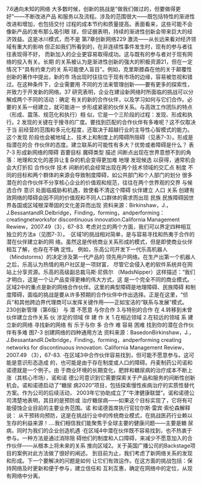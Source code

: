 7.6通向未知的网络
大多数时候，创新的挑战是“做我们做过的，但要做得更好”——不断改进产品
和服务以及流程。涉及的范围很大——既包括特性的渐进性改进和增加，也包括交付
过程的成本节约和质量提高。表面看来，这些可能不会像新产品的发布那么吸引眼
球，但证据表明，持续的渐进性创新会带来巨大的经济效益。这是冰川模式，而不是
第7章创新网络229
激流——从长远来看对经济领域有重大的影响
但正如我们所看到的，在非连续性事件发生时，现有的参与者往往表现得不好，
而新加入的企业更容易取得成功。这与既有的参与者对于现有网络的投入有关。长期
的关系被认为是渐进性创新的强大的积极资源21，但在一定情况下“具有约束力的关
系可能使人盲目”。例如，克里斯膝森在他的关于颠覆性创新的著作中提出，新的市
场出现时往往位于现有市场的边缘，容易被忽视和错过。在这种条件下，企业需要用
不同的方法来管理创新——要有更多的探索性，并致力于开发新的网络。37
研究表明，企业在建设新网络时所面临的挑战可以分解成两个不同的活动：确定
有关的新的合作伙伴，以及学习如何与它们合作。必要的关系一经建立，就可能进一
步形成紧密的伙伴关系。与高效工作团队的特点（形成、震荡、规范化和执行）相
似，它是一个三阶段的过程：发现、形成和执行。2
发现的关键在于搜寻的广度。要找到匹配的合作伙伴有多难呢？这不仅取决于当
前经营的范围和多元化程度，还取决于超越行业的主导性心智模式的能力。这个发现
阶段也会被地域上、技术上和制度上的障碍所阻碍（见表7-3）。形成是指潜在的合
作伙伴的态度。建立联系的可能性有多大？优势或者障碍是什么？
表7-3
形成新网络的障碍
首要目标
魔碍类型
描述
间断点出现在世界意想不到的角落：地理和文化的差异让复杂的机会变得更加难
地理
发现候选
以获得，通常机会会大打折扣
合作伙伴
技术
间断的机会经常出现在两个技术领域的交汇点
制度
不同的目标和两个群体的来源会导致制度障碍，如公共部门和个人部门的划分
很多潜在的合作伙伴不分享核心企业的价值观和规范，往往在两个世界观的交界
与候选合作
意识
处面临威胁和机遇，致使看不清这个障碍
伙伴建立
人口
关系
创建有效网络的障碍会因不同的价值观和不同人口群体的需求而出现
民族
民族障碍因世界各国或区域根深蒂固的文化差异而出现
资料来源：Birkinshaw，J.，J.BessantandR.Delbridge，Finding，forming，andperforming：creatingnetworksfor
discontinuous innovation.California Management Rewiew，2007.49（3），67-83.
考虑对立的两个方面，我们可以界定四种相互独立的方法a（见图7-3）。
·区域1的挑战相对简单，是与容易寻找和热夷于合作的潜在伙伴建立新的网
络。虽然这是传统商业关系形成的模式，但是即使商业伙伴相互了解，也存在不确
定性。
例如，乐高公司开发下一代乐高机器人（Mindstorms）的决定涉及第一代产品的
领先用户网络。在生产出第一个机器人之后，乐高认为热情的用户社区是一项财富，
尽管它会侵入老的软件系统并在网站上分享资源。乐高的高级副总裁马斯·尼佩尔
（MadsNipper）这样描述：“我们才明白，这是一个让产品变得更棒的伟大方式，这
是一个完全不同的商业模式。
·区域2中的重点是新的网络合作伙伴。这里的典型障碍是地理障碍、民族障碍
和制度障碍，面临的挑战是要从许多预期的合作伙伴中作出选择。正是在这里，“侦
兵”和其他跨边界代理商可以发挥关键作用——正如宝洁的“联系与发展”模式。
230创新管理（第6版）
与
潜
不愿意
与你合作
3.与特别的合作
在
4.转移到未曾
伙伴建立合作关系
伙
涉足的领域
伴
建
作
关
1.在相近领域
2.在较远的领域
系
建立新的网络
寻找新的网络
有
乐于与你
多
合作
难
容易
困难
找到你的潜在合作伙伴有多难
图7-3
创建网络的四种通用方法
资料来源：BasedonBirkinshaw，J.，J.BessantandR.Delbridge，Finding，forming，andperforming
creating networks for discontinuous innovation. California Management Review， 2007.49 （3），67-83.
·在区域3中合作伙伴容易找到，但可能不愿意参与。这可能是意识形态造成
的，也可能是由于存在制度或人口的障碍。丹麦制药公司诺和诺德就是一个例子。由
于商业环境的长期变化，肥胖和糖尿病的治疗成本不断上涨（其核心市场），诺和诺
德公司意识到它需要探索关于产品和服务的间断性创新机会。诺和诺德启动了“糖尿
病2020”项目，包括探索慢性疾病治疗的实质性替代方案。作为公司的后续活动，
2003年它协助成立了“牛津健康联盟”。诺和诺德公司清楚地表明，其目的是预防或
治疗糖尿病——如果这个目标实现了，它将有可能侵蚀企业目前的主要业务范围。诺
和诺德首席执行官拉尔斯·雷宾·索伦森解释说：
从干预转向预防，这是在挑战行业中的传统商业模式，在挑战医药行业赖以
生存的利益来源！....我们相信我们能聚焦于全球主要的健康问题——主要是糖
尿病，同时为我们的企业创造机遇
·在区域4中潜在伙伴既不容易找到，也不热衷于参与。一种方法是通过消除阻
碍他们的制度和人口障碍，来减少不愿意加入的合作伙伴——从根本上将未来的关系
推向区域2。关于英国广播公司的Backstage项目的案例对此方法做了很好的闸述。
到目前为止，我们考虑了新网络关系的发现和形成。下一个要解决的问题是如何
让它们有效运作。在这方面的挑战包括：保持网络及时更新和便于参与，建立信任和
互利互惠，确定在网络中的定位，从现有网络中分离。
